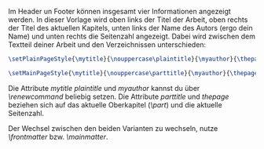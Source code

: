 Im Header un Footer können insgesamt vier Informationen angezeigt werden. In dieser Vorlage wird oben links der Titel
der Arbeit, oben rechts der Titel des aktuellen Kapitels, unten links der Name des Autors (ergo dein Name) und unten
rechts die Seitenzahl angezeigt. Dabei wird zwischen dem Textteil deiner Arbeit und den Verzeichnissen unterschieden:

```latex
\setPlainPageStyle{\mytitle}{\nouppercase\plaintitle}{\myauthor}{\thepage}

\setMainPageStyle{\mytitle}{\nouppercase\parttitle}{\myauthor}{\thepage}
```

Die Attribute *mytitle* *plaintitle* und *myauthor* kannst du über *\renewcommand* beliebig setzen. Die Attribute
*parttitle* und *thepage* beziehen sich auf das aktuelle Oberkapitel (*\part*) und die aktuelle Seitenzahl.

Der Wechsel zwischen den beiden Varianten zu wechseln, nutze *\frontmatter* bzw. *\mainmatter*.
